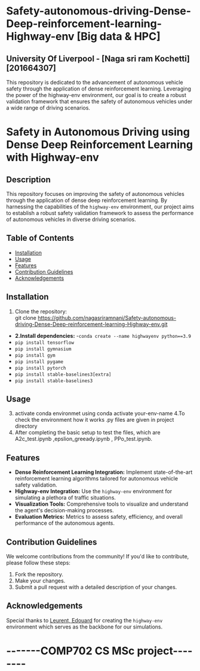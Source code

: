 

# Safety-autonomous-driving-Dense-Deep-reinforcement-learning-Highway-env [Big data & HPC]

## University Of Liverpool - [Naga sri ram Kochetti] [201664307] 
This repository is dedicated to the advancement of autonomous vehicle safety through the application of dense reinforcement learning. Leveraging the power of the highway-env environment, our goal is to create a robust validation framework that ensures the safety of autonomous vehicles under a wide range of driving scenarios.
# Safety in Autonomous Driving using Dense Deep Reinforcement Learning with Highway-env

## Description
This repository focuses on improving the safety of autonomous vehicles through the application of dense deep reinforcement learning. By harnessing the capabilities of the `highway-env` environment, our project aims to establish a robust safety validation framework to assess the performance of autonomous vehicles in diverse driving scenarios.

## Table of Contents
- [Installation](#installation)
- [Usage](#usage)
- [Features](#features)
- [Contribution Guidelines](#contribution-guidelines)
- [Acknowledgements](#acknowledgements)

## Installation
1. Clone the repository:  
git clone https://github.com/nagasriramnani/Safety-autonomous-driving-Dense-Deep-reinforcement-learning-Highway-env.git


- **2.Install dependencies:**
-```conda create --name highwayenv python==3.9```  
- ```pip install tensorflow```
- ```pip install gymnasium```
- ```pip install gym```
- ```pip install pygame```
- ```pip install pytorch```
- ```pip install stable-baselines3[extra]```
- ```pip install stable-baselines3```



## Usage
3. activate conda environmet using
   conda activate your-env-name
4.To check the environment how it works .py files are given in project directory
5. After completing the basic setup to test the files, which are A2c_test.ipynb ,epslion_greeady.ipynb , PPo_test.ipynb.

## Features
- **Dense Reinforcement Learning Integration:** Implement state-of-the-art reinforcement learning algorithms tailored for autonomous vehicle safety validation.
- **Highway-env Integration:** Use the `highway-env` environment for simulating a plethora of traffic situations.
- **Visualization Tools:** Comprehensive tools to visualize and understand the agent's decision-making processes.
- **Evaluation Metrics:** Metrics to assess safety, efficiency, and overall performance of the autonomous agents.

## Contribution Guidelines
We welcome contributions from the community! If you'd like to contribute, please follow these steps:
1. Fork the repository.
2. Make your changes.
3. Submit a pull request with a detailed description of your changes.


## Acknowledgements
Special thanks to [Leurent, Edouard](https://github.com/eleurent/highway-env) for creating the `highway-env` environment which serves as the backbone for our simulations.






# -------COMP702 CS MSc project--------

